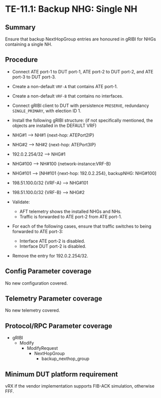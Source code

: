 # TE-11.1: Backup NHG: Single NH

## Summary

Ensure that backup NextHopGroup entries are honoured in gRIBI for NHGs
containing a single NH.

## Procedure

*   Connect ATE port-1 to DUT port-1, ATE port-2 to DUT port-2, and ATE port-3
    to DUT port-3.
*   Create a non-default `VRF-A` that contains ATE port-1.
*   Create a non-default `VRF-B` that contains no interfaces.
*   Connect gRIBI client to DUT with persistence `PRESERVE`, redundancy
    `SINGLE_PRIMARY`, with election ID 1.
*   Install the following gRIBI structure: (if not specifically mentioned, the
    objects are installed in the DEFAULT VRF)

*   NHG#1 --> NH#1 {next-hop: ATEPort2IP}
*   NHG#2 --> NH#2 {next-hop: ATEPort3IP}
*   192.0.2.254/32 --> NHG#1
*   NHG#100 --> NH#100 {network-instance:VRF-B}
*   NHG#101 --> [NH#101 {next-hop: 192.0.2.254}, backupNHG: NHG#100]
*   198.51.100.0/32 {VRF-A} --> NHG#101
*   198.51.100.0/32 {VRF-B} --> NHG#2
*   Validate:
    *   AFT telemetry shows the installed NHGs and NHs.
    *   Traffic is forwarded to ATE port-2 from ATE port-1.
*   For each of the following cases, ensure that traffic switches to being
    forwarded to ATE port-3:
    *   Interface ATE port-2 is disabled.
    *   Interface DUT port-2 is disabled.
*   Remove the entry for 192.0.2.254/32.

## Config Parameter coverage

No new configuration covered.

## Telemetry Parameter coverage

No new telemetry covered.

## Protocol/RPC Parameter coverage

*   gRIBI
    *   Modify
        *   ModifyRequest
            *   NextHopGroup
                *   backup_nexthop_group

## Minimum DUT platform requirement

vRX if the vendor implementation supports FIB-ACK simulation, otherwise FFF.

